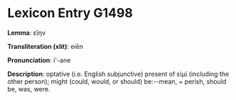 # Lexicon Entry G1498

**Lemma**: εἴην

**Transliteration (xlit)**: eíēn

**Pronunciation**: i'-ane

**Description**:
optative (i.e. English subjunctive) present of εἰμί (including the other person); might (could, would, or should) be:--mean, + perish, should be, was, were.
